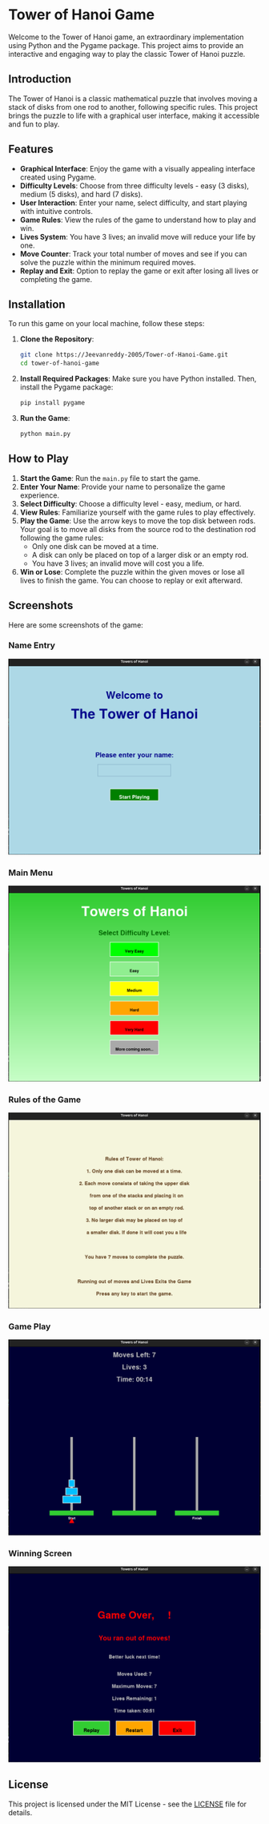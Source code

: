 # Tower of Hanoi Game

Welcome to the Tower of Hanoi game, an extraordinary implementation using Python and the Pygame package. This project aims to provide an interactive and engaging way to play the classic Tower of Hanoi puzzle.

## Introduction

The Tower of Hanoi is a classic mathematical puzzle that involves moving a stack of disks from one rod to another, following specific rules. This project brings the puzzle to life with a graphical user interface, making it accessible and fun to play.

## Features

- **Graphical Interface**: Enjoy the game with a visually appealing interface created using Pygame.
- **Difficulty Levels**: Choose from three difficulty levels - easy (3 disks), medium (5 disks), and hard (7 disks).
- **User Interaction**: Enter your name, select difficulty, and start playing with intuitive controls.
- **Game Rules**: View the rules of the game to understand how to play and win.
- **Lives System**: You have 3 lives; an invalid move will reduce your life by one.
- **Move Counter**: Track your total number of moves and see if you can solve the puzzle within the minimum required moves.
- **Replay and Exit**: Option to replay the game or exit after losing all lives or completing the game.

## Installation

To run this game on your local machine, follow these steps:

1. **Clone the Repository**:
    ```sh
    git clone https://Jeevanreddy-2005/Tower-of-Hanoi-Game.git
    cd tower-of-hanoi-game
    ```

2. **Install Required Packages**:
    Make sure you have Python installed. Then, install the Pygame package:
    ```sh
    pip install pygame
    ```

3. **Run the Game**:
    ```sh
    python main.py
    ```

## How to Play

1. **Start the Game**: Run the `main.py` file to start the game.
2. **Enter Your Name**: Provide your name to personalize the game experience.
3. **Select Difficulty**: Choose a difficulty level - easy, medium, or hard.
4. **View Rules**: Familiarize yourself with the game rules to play effectively.
5. **Play the Game**: Use the arrow keys to move the top disk between rods. Your goal is to move all disks from the source rod to the destination rod following the game rules:
   - Only one disk can be moved at a time.
   - A disk can only be placed on top of a larger disk or an empty rod.
   - You have 3 lives; an invalid move will cost you a life.
6. **Win or Lose**: Complete the puzzle within the given moves or lose all lives to finish the game. You can choose to replay or exit afterward.

## Screenshots

Here are some screenshots of the game:

### Name Entry
![Name Entry](screenshots/Name_Entry.png)

### Main Menu
![Main Menu](screenshots/Main_Menu.png)

### Rules of the Game
![Rules of the Game](screenshots/Rules_of_the_Game.png)

### Game Play
![Game Play](screenshots/GamePlay.png)

### Winning Screen
![Winning Screen](screenshots/Winning_Screen.png)

## License

This project is licensed under the MIT License - see the [LICENSE](LICENSE) file for details.

